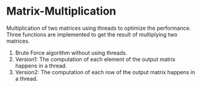 # Matrix-Multiplication
Multiplication of two matrices using threads to optimize the performance.
Three functions are implemented to get the result of multiplying two matrices.
1. Brute Force algorithm without using threads.
2. Version1: The computation of each element of the output matrix happens in a thread.
3. Version2: The computation of each row of the output matrix happens in a thread.
